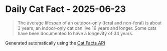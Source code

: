 # Daily Cat Fact - 2025-06-23

> The average lifespan of an outdoor-only (feral and non-feral) is about 3 years; an indoor-only cat can live 16 years and longer. Some cats have been documented to have a longevity of 34 years.

Generated automatically using the [Cat Facts API](https://catfact.ninja)
